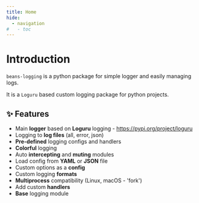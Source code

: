 ```yaml
---
title: Home
hide:
  - navigation
#   - toc
---
```


# Introduction

`beans-logging` is a python package for simple logger and easily managing logs.

It is a `Loguru` based custom logging package for python projects.

## ✨ Features

- Main **logger** based on **Loguru** logging - <https://pypi.org/project/loguru>
- Logging to **log files** (all, error, json)
- **Pre-defined** logging configs and handlers
- **Colorful** logging
- Auto **intercepting** and **muting** modules
- Load config from **YAML** or **JSON** file
- Custom options as a **config**
- Custom logging **formats**
- **Multiprocess** compatibility (Linux, macOS - 'fork')
- Add custom **handlers**
- **Base** logging module
